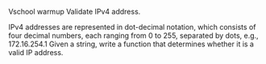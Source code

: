 Vschool warmup
Validate IPv4 address.

IPv4 addresses are represented in dot-decimal notation, which consists of four decimal numbers, each ranging from 0 to 255, separated by dots, e.g., 172.16.254.1
Given a string, write a function that determines whether it is a valid IP address.